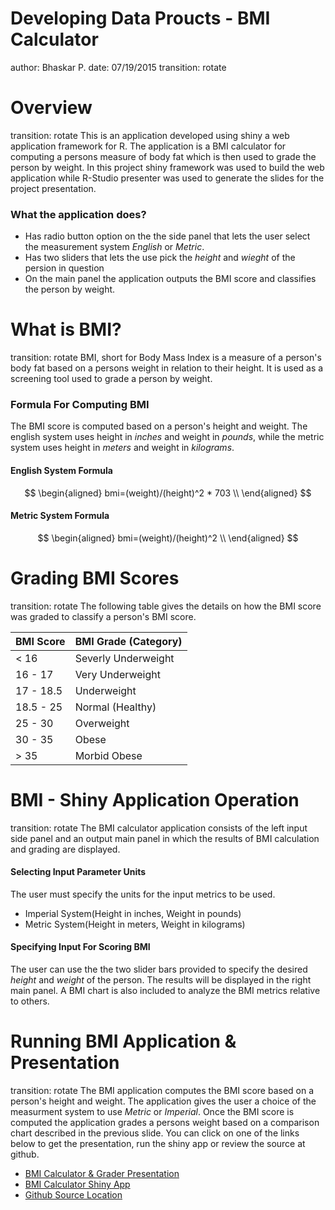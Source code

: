 Developing Data Proucts - BMI Calculator
========================================================
author: Bhaskar P.
date: 07/19/2015
transition: rotate

Overview
========================================================
transition: rotate
This is an application developed using shiny a web application framework for R. The application is a BMI calculator for computing a persons measure of body fat which is then used to grade the person by weight. In this project shiny framework was used to build the web application while R-Studio presenter was used to generate the slides for the project presentation.

### What the application does?
- Has radio button option on the the side panel that lets the user select the measurement system *English* or *Metric*.
- Has two sliders that lets the use pick the *height* and *wieght* of the persion in question
- On the main panel the application outputs the BMI score and classifies the person by weight.

What is BMI?
========================================================
transition: rotate
BMI, short for Body Mass Index is a measure of a person's body fat based on a persons weight in relation to their height. It is used as a screening tool used to grade a person by weight.

### Formula For Computing BMI
The BMI score is computed based on a person's height and weight. The english system uses height in *inches* and weight in *pounds*, while the metric system uses height in *meters* and weight in *kilograms*.

#### English System Formula
$$
\begin{aligned}
bmi=(weight)/(height)^2 * 703
\\
\end{aligned}
$$

#### Metric System Formula
$$
\begin{aligned}
bmi=(weight)/(height)^2
\\
\end{aligned}
$$

Grading BMI Scores
========================================================
transition: rotate
The following table gives the details on how the BMI score was graded to classify a person's BMI score.

|   BMI Score         |    BMI Grade (Category)
--------------------- | -------------------------
|      < 16           |    Severly Underweight   
|      16 - 17        |    Very Underweight      
|      17 - 18.5      |    Underweight           
|      18.5 - 25      |    Normal (Healthy)    
|      25 - 30        |    Overweight
|      30 - 35        |    Obese
|      > 35           |    Morbid Obese

BMI - Shiny Application Operation
========================================================
transition: rotate
The BMI calculator application consists of the left input side panel and an output main panel in which the results of BMI calculation and grading are displayed.

#### Selecting Input Parameter Units
The user must specify the units for the input metrics to be used.

- Imperial System(Height in inches, Weight in pounds)
- Metric System(Height in meters, Weight in kilograms)

#### Specifying Input For Scoring BMI
The user can use the the two slider bars provided to specify the desired *height* and *weight* of the person. The results will be displayed in the right main panel. A BMI chart is also included to analyze the BMI metrics relative to others.

Running BMI Application & Presentation
========================================================
transition: rotate
The BMI application computes the BMI score based on a person's height and weight. The application gives the user a choice of the measurment system to use *Metric* or *Imperial*. Once the BMI score is computed the application grades a persons weight based on a comparison chart described in the previous slide. You can click on one of the links below to get the presentation, run the shiny app or review the source at github.

- [BMI Calculator & Grader Presentation](http://bap-data-products.shinyapps.io/BMICalculator)
- [BMI Calculator Shiny App](https://bap-data-products.shinyapps.io/DataProducts)
- [Github Source Location](http://github.com/bhaskarpa/DataProducts)



